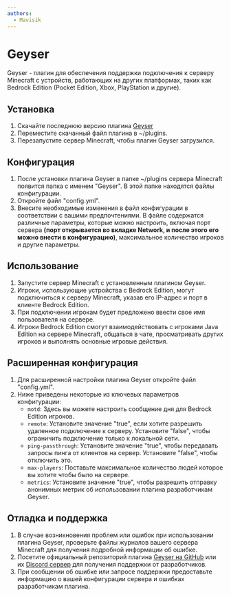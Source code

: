 ```yaml
---
authors:
  - Mavisik
---
```


# Geyser

Geyser - плагин для обеспечения поддержки подключения к серверу Minecraft с устройств, работающих на других платформах, таких как Bedrock Edition (Pocket Edition, Xbox, PlayStation и другие).

## Установка

1. Скачайте последнюю версию плагина [Geyser](https://geysermc.org/download)
2. Переместите скачанный файл плагина в ~/plugins.
3. Перезапустите сервер Minecraft, чтобы плагин Geyser загрузился.

## Конфигурация

1. После установки плагина Geyser в папке ~/plugins сервера Minecraft появится папка с именем "Geyser". В этой папке находятся файлы конфигурации.
2. Откройте файл "config.yml".
3. Внесите необходимые изменения в файл конфигурации в соответствии с вашими предпочтениями. В файле содержатся различные параметры, которые можно настроить, включая порт сервера **(порт открывается во вкладке Network, и после этого его можно внести в конфигурацию)**, максимальное количество игроков и другие параметры.

## Использование

1. Запустите сервер Minecraft с установленным плагином Geyser.
2. Игроки, использующие устройства с Bedrock Edition, могут подключиться к серверу Minecraft, указав его IP-адрес и порт в клиенте Bedrock Edition.
3. При подключении игрокам будет предложено ввести свое имя пользователя на сервере.
4. Игроки Bedrock Edition смогут взаимодействовать с игроками Java Edition на сервере Minecraft, общаться в чате, просматривать других игроков и выполнять основные игровые действия.

## Расширенная конфигурация

1. Для расширенной настройки плагина Geyser откройте файл "config.yml".
2. Ниже приведены некоторые из ключевых параметров конфигурации:
   - `motd`: Здесь вы можете настроить сообщение дня для Bedrock Edition игроков.
   - `remote`: Установите значение "true", если хотите разрешить удаленное подключение к серверу. Установите "false", чтобы ограничить подключение только к локальной сети.
   - `ping-passthrough`: Установите значение "true", чтобы передавать запросы пинга от клиентов на сервер. Установите "false", чтобы отключить это.
   - `max-players`: Поставьте максимальное количество людей которое вы хотите чтобы было на сервере.
   - `metrics`: Установите значение "true", чтобы разрешить отправку анонимных метрик об использовании плагина разработчикам Geyser.

## Отладка и поддержка

1. В случае возникновения проблем или ошибок при использовании плагина Geyser, проверьте файлы журналов вашего сервера Minecraft для получения подробной информации об ошибке.
2. Посетите официальный репозиторий плагина [Geyser на GitHub](https://github.com/GeyserMC/Geyser) или их [Discord сервер](https://discord.com/invite/geysermc) для получения поддержки от разработчиков.
3. При сообщении об ошибке или запросе поддержки предоставьте информацию о вашей конфигурации сервера и ошибках разработчикам плагина.
